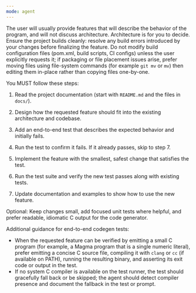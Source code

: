 ```yaml
---
mode: agent
---
```


The user will usually provide features that will describe the behavior of the program, and will not discuss architecture. Architecture is for you to decide. Ensure the project builds cleanly: resolve any build errors introduced by your changes before finalizing the feature. Do not modify build configuration files (pom.xml, build scripts, CI configs) unless the user explicitly requests it; if packaging or file placement issues arise, prefer moving files using file-system commands (for example `git mv` or `mv`) then editing them in-place rather than copying files one-by-one.

You MUST follow these steps:

1. Read the project documentation (start with `README.md` and the files in `docs/`).

2. Design how the requested feature should fit into the existing architecture and codebase.

3. Add an end-to-end test that describes the expected behavior and initially fails.

4. Run the test to confirm it fails. If it already passes, skip to step 7.

5. Implement the feature with the smallest, safest change that satisfies the test.

6. Run the test suite and verify the new test passes along with existing tests.

7. Update documentation and examples to show how to use the new feature.

Optional: Keep changes small, add focused unit tests where helpful, and prefer readable, idiomatic C output for the code generator.

Additional guidance for end-to-end codegen tests:

- When the requested feature can be verified by emitting a small C program (for example, a Magma program that is a single numeric literal), prefer emitting a concise C source file, compiling it with `clang` or `cc` (if available on PATH), running the resulting binary, and asserting its exit code or output in the test.
- If no system C compiler is available on the test runner, the test should gracefully fall back or be skipped; the agent should detect compiler presence and document the fallback in the test or prompt.